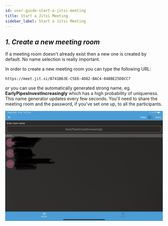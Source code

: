 ```yaml
---
id: user-guide-start-a-jitsi-meeting
title: Start a Jitsi Meeting
sidebar_label: Start a Jitsi Meeting
---
```


## _1. Create a new meeting room_

If a meeting room doesn't already exist then a new one is created by default. No name selection is really important.

In order to create a new meeting room you can type the following URL:
```
https://meet.jit.si/B741B63E-C5E6-4D82-BAC4-048BE25D8CC7
```
or you can use the automatically generated strong name, eg. **EarlyPipesInvestIncreasingly** which has a high probability of uniqueness. This name generator updates every few seconds. You'll need to share the meeting room and the password, if you've set one up, to all the participants.

![](../assets/jitsi-meet-ios-app.jpg)
